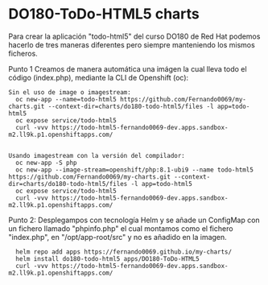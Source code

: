 # DO180-ToDo-HTML5 charts

Para crear la aplicación "todo-html5" del curso DO180 de Red Hat podemos hacerlo de tres maneras diferentes pero siempre manteniendo los mismos ficheros.

Punto 1
  Creamos de manera automática una imágen la cual lleva todo el código (index.php), mediante la CLI de Openshift (oc):
```
Sin el uso de image o imagestream:
  oc new-app --name=todo-html5 https://github.com/Fernando0069/my-charts.git --context-dir=charts/do180-todo-html5/files -l app=todo-html5
  oc expose service/todo-html5
  curl -vvv https://todo-html5-fernando0069-dev.apps.sandbox-m2.ll9k.p1.openshiftapps.com/


Usando imagestream con la versión del compilador:
  oc new-app -S php
  oc new-app --image-stream=openshift/php:8.1-ubi9 --name todo-html5 https://github.com/Fernando0069/my-charts.git --context-dir=charts/do180-todo-html5/files -l app=todo-html5
  oc expose service/todo-html5
  curl -vvv https://todo-html5-fernando0069-dev.apps.sandbox-m2.ll9k.p1.openshiftapps.com/
```


Punto 2:
  Desplegampos con tecnología Helm y se añade un ConfigMap con un fichero llamado "phpinfo.php" el cual montamos como el fichero "index.php", en "/opt/app-root/src" y no es añadido en la imagen.
```
  helm repo add apps https://fernando0069.github.io/my-charts/
  helm install do180-todo-html5 apps/DO180-ToDo-HTML5
  curl -vvv https://todo-html5-fernando0069-dev.apps.sandbox-m2.ll9k.p1.openshiftapps.com/
```